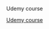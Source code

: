 Udemy course

[Udemy course](https://www.udemy.com/complete-course-on-data-visualization-matplotlib-and-python/learn/v4/overview)
